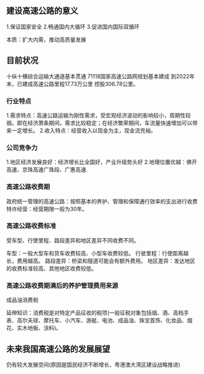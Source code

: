 ## 建设高速公路的意义
1.保证国家安全
2.畅通国内大循环
3.促进国内国际双循环

本质：扩大内需，推动高质量发展

## 目前状况
十纵十横综合运输大通道基本贯通
71118国家高速公路网规划基本建成
到2022年末，已建成高速公路里程17.73万公里
控股306.78公里。

### 行业特点
1.需求特点：高速公路运输为刚性需求，受宏观经济波动的影响较小，周期性较弱。即在经济萧条期间，需求比较稳定；在经济繁荣期间，车流量快速增加可以带来一定增长。
2.收入特点：经营收入以现金为主，现金流充裕。

### 公司竞争力
1.地区经济发展良好：经济增长比全国好，产业升级势头好
2.地理位置优越：佛开高速、京珠高速广珠段、广惠高速.

### 高速公路收费期
政府统一管理的高速公路：按照基本的养护、管理和保障通行效率的支出进行收费
特许经营：经营期限一般为30年。

### 高速公路收费标准
受车型、行使里程、路段差异和地区差异不同收费不同。

车型：一般大型车和货车收费较高、小型车收费较低。
行驶里程：行使距离越长，费用越高。
路段差异：桥梁和隧道可能会有额外费用。
地区差异：发达地区的收费标准较高、其他地区收费较低。

### 高速公路收费期满后的养护管理费用来源
成品油消费税

延伸知识：消费税是对特定产品征收的税项(一般征税对象包括烟、酒、高档手表、高尔夫球、摩托车、小汽车、游艇、电池、成品油、珠宝首饰、化妆品、烟花、实木地板、涂料)。

## 未来我国高速公路的发展展望
仍有较大发展空间(原因是国民经济不断增长、粤港澳大湾区建设战略推进)

